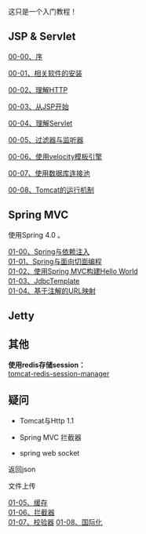 这只是一个入门教程！

## JSP & Servlet

[00-00、序](./00-00.md)

[00-01、相关软件的安装](./00-01.md)

[00-02、理解HTTP](./00-02.md)

[00-03、从JSP开始](./00-03.md)

[00-04、理解Servlet](./00-04.md)

[00-05、过滤器与监听器](./00-05.md)

[00-06、使用velocity模板引擎](./00-06.md)

[00-07、使用数据库连接池](./00-07.md)

[00-08、Tomcat的运行机制](./00-08.md)

## Spring MVC

使用Spring 4.0 。  

[01-00、Spring与依赖注入](./01-00.md)  
[01-01、Spring与面向切面编程](./01-01.md)  
[01-02、使用Spring MVC构建Hello World](./01-02.md)  
[01-03、JdbcTemplate](./01-03.md)  
[01-04、基于注解的URL映射](./01-04.md)  







## Jetty

## 其他

**使用redis存储session：**  
[tomcat-redis-session-manager](https://github.com/jcoleman/tomcat-redis-session-manager)  


## 疑问

- Tomcat与Http 1.1
- Spring MVC 拦截器

- spring web socket


返回json

文件上传  


[01-05、缓存](./01-05.md)  
[01-06、拦截器](./01-06.md)  
[01-07、校验器](./01-07.md)
[01-08、国际化](./01-08.md)  
